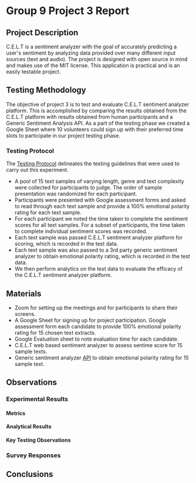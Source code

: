 # Group 9 Project 3 Report

## Project Description
C.E.L.T is a sentiment analyzer with the goal of accurately predicting a user's sentiment by analyzing data provided over many different input sources (text and audio). The project is designed with open source in mind and makes use of the MIT license. This application is practical and is an easily testable project.

## Testing Methodology
The objective of project 3 is to test and evaluate C.E.L.T sentiment analyzer platform. This is accomplished by comparing the results obtained from the C.E.L.T platform with results obtained from human participants and a Generic Sentiment Analysis API. As a part of the testing phase we created a Google Sheet where 10 volunteers could sign up with their preferred time slots to participate in our project testing phase.
### Testing Protocol
The [Testing Protocol](Group%209%20-%20Testing%20Protocol.pdf) delineates the testing guidelines that were used to carry out this experiment.  
- A pool of 15 text samples of varying length, genre and text complexity were collected for participants to judge. The order of sample presentation was randomized for each participant.
- Participants were presented with Google assessment forms and asked to read through each text sample and provide a 100% emotional polarity rating for each text sample.
- For each participant we noted the time taken to complete the sentiment scores for all text samples. For a subset of participants, the time taken to complete individual sentiment scores was recorded. 
- Each text sample was passed C.E.L.T sentiment analyzer platform for scoring, which is recorded in the test data.
- Each text sample was also passed to a 3rd party generic sentiment analyzer to obtain emotional polarity rating, which is recorded in the test data.
- We then perform analytics on the test data to evaluate the efficacy of the C.E.L.T sentiment analyzer platform. 

## Materials
- Zoom for setting up the meetings and for participants to share their screens.
- A Google Sheet for signing up for project participation.
Google assessment form each candidate to provide 100% emotional polarity rating for 15 chosen text extracts.
- Google Evaluation sheet to note evaluation time for each candidate.
- C.E.L.T web based sentiment analyzer to assess sentime score for 15 sample texts.
- Generic sentiment analyzer [API](https://app.monkeylearn.com/main/classifiers/cl_pi3C7JiL/) to obtain emotional polarity rating for 15 sample text.

## Observations
### Experimental Results
#### Metrics
#### Analytical Results
#### Key Testing Observations

### Survey Responses

## Conclusions